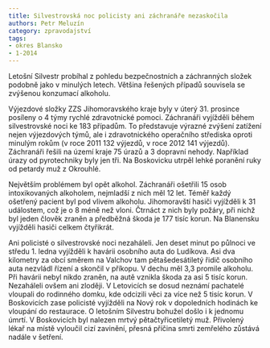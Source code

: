 ```yaml
---
title: Silvestrovská noc policisty ani záchranáře nezaskočila
authors: Petr Meluzín
category: zpravodajství
tags:
- okres Blansko
- 1-2014
---
```


Letošní Silvestr probíhal z pohledu bezpečnostních a záchranných složek podobně jako v minulých letech. Většina řešených případů souvisela se zvýšenou konzumací alkoholu.

Výjezdové složky ZZS Jihomoravského kraje byly v úterý 31. prosince posíleny o 4 týmy rychlé zdravotnické pomoci. Záchranáři vyjížděli během silvestrovské noci ke 183 případům. To představuje výrazné zvýšení zatížení nejen výjezdových týmů, ale i zdravotnického operačního střediska oproti minulým rokům (v roce 2011 132 výjezdů, v roce 2012 141 výjezdů). Záchranáři řešili na území kraje 75 úrazů a 3 dopravní nehody. Například úrazy od pyrotechniky byly jen tři. Na Boskovicku utrpěl lehké poranění ruky od petardy muž z Okrouhlé.

Největším problémem byl opět alkohol. Záchranáři ošetřili 15 osob intoxikovaných alkoholem, nejmladší z nich měl 12 let. Téměř každý ošetřený pacient byl pod vlivem alkoholu.
Jihomoravští hasiči vyjížděli k 31 událostem, což je o 8 méně než vloni. Čtrnáct z nich byly požáry, při nichž byl jeden člověk zraněn a předběžná škoda je 177 tisíc korun. Na Blanensku vyjížděli hasiči celkem čtyřikrát.

Ani policisté o silvestrovské noci nezaháleli. Jen deset minut po půlnoci ve středu 1. ledna vyjížděli k havárii osobního auta do Ludíkova. Asi dva kilometry za obcí směrem na Valchov tam pětašedesátiletý řidič osobního auta nezvládl řízení a skončil v příkopu. V dechu měl 3,3 promile alkoholu. Při havárii nebyl nikdo zraněn, na autě vznikla škoda za asi 5 tisíc korun.
Nezaháleli ovšem ani zloději. V Letovicích se dosud neznámí pachatelé vloupali do rodinného domku, kde odcizili věci za více než 5 tisíc korun. V Boskovicích zase policisté vyjížděli na Nový rok v dopoledních hodinách ke vloupání do restaurace.
O letošním Silvestru bohužel došlo i k jednomu úmrtí. V Boskovicích byl nalezen mrtvý pětačtyřicetiletý muž. Přivolený lékař na místě vyloučil cizí zavinění, přesná příčina smrti zemřelého zůstává nadále v šetření.
